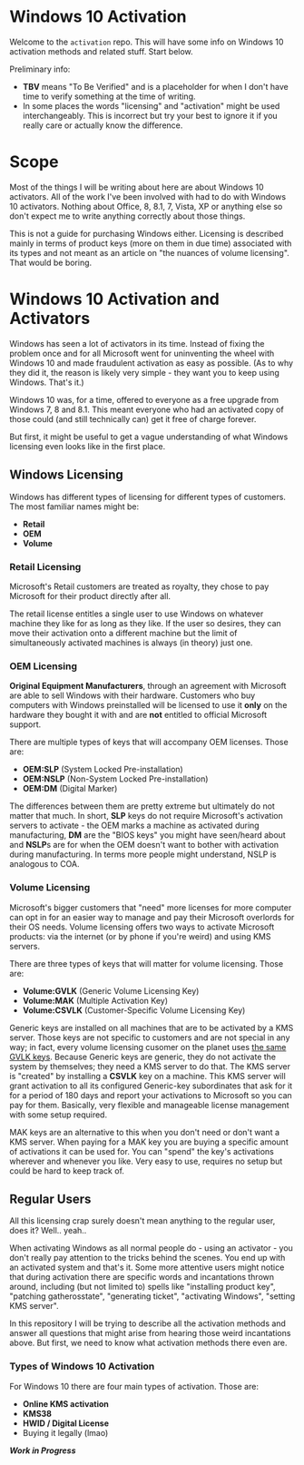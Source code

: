 # Windows 10 Activation

Welcome to the `activation` repo. This will have some info on Windows 10
activation methods and related stuff. Start below.

Preliminary info:
 * **TBV** means "To Be Verified" and is a placeholder for when I don't have time to
   verify something at the time of writing. 
 * In some places the words "licensing" and "activation" might be used
   interchangeably. This is incorrect but try your best to ignore it if you
   really care or actually know the difference.

# Scope

Most of the things I will be writing about here are about Windows 10 activators.
All of the work I've been involved with had to do with Windows 10 activators.
Nothing about Office, 8, 8.1, 7, Vista, XP or anything else so don't expect me
to write anything correctly about those things.

This is not a guide for purchasing Windows either. Licensing is described mainly
in terms of product keys (more on them in due time) associated with its types
and not meant as an article on "the nuances of volume licensing". That would be
boring.

# Windows 10 Activation and Activators

Windows has seen a lot of activators in its time. Instead of fixing the problem
once and for all Microsoft went for uninventing the wheel with Windows 10 and
made fraudulent activation as easy as possible. (As to why they did it, the
reason is likely very simple - they want you to keep using Windows. That's it.)

Windows 10 was, for a time, offered to everyone as a free upgrade from Windows
7, 8 and 8.1. This meant everyone who had an activated copy of those could (and
still technically can) get it free of charge forever.

But first, it might be useful to get a vague understanding of what Windows
licensing even looks like in the first place.

## Windows Licensing

Windows has different types of licensing for different types of customers.
The most familiar names might be:

 * **Retail**
 * **OEM**
 * **Volume**

### Retail Licensing
Microsoft's Retail customers are treated as royalty, they chose to pay Microsoft
for their product directly after all.

The retail license entitles a single user to use Windows on whatever machine
they like for as long as they like. If the user so desires, they can move their
activation onto a different machine but the limit of simultaneously activated
machines is always (in theory) just one.

### OEM Licensing
**Original Equipment Manufacturers**, through an agreement with Microsoft are able
to sell Windows with their hardware. Customers who buy computers with Windows
preinstalled will be licensed to use it **only** on the hardware they bought it
with and are **not** entitled to official Microsoft support.

There are multiple types of keys that will accompany OEM licenses. Those are:

 * **OEM:SLP** (System Locked Pre-installation) 
 * **OEM:NSLP** (Non-System Locked Pre-installation) 
 * **OEM:DM** (Digital Marker) 

The differences between them are pretty extreme but ultimately do not matter
that much. In short, **SLP** keys do not require Microsoft's activation servers
to activate - the OEM marks a machine as activated during manufacturing,
**DM** are the "BIOS keys" you might have seen/heard about and **NSLP**s are for
when the OEM doesn't want to bother with activation during manufacturing. In
terms more people might understand, NSLP is analogous to COA.

### Volume Licensing
Microsoft's bigger customers that "need" more licenses for more computer can opt
in for an easier way to manage and pay their Microsoft overlords for their OS
needs.
Volume licensing offers two ways to activate Microsoft products: via the
internet (or by phone if you're weird) and using KMS servers.

There are three types of keys that will matter for volume licensing. Those are:

 * **Volume:GVLK** (Generic Volume Licensing Key)
 * **Volume:MAK** (Multiple Activation Key)
 * **Volume:CSVLK** (Customer-Specific Volume Licensing Key)

Generic keys are installed on all machines that are to be activated by a KMS
server. Those keys are not specific to customers and are not special in any way;
in fact, every volume licensing cusomer on the planet uses [the same GVLK
keys](https://docs.microsoft.com/en-us/windows-server/get-started/kms-client-activation-keys).
Because Generic keys are generic, they do not activate the system by themselves;
they need a KMS server to do that. The KMS server is "created" by installing a
**CSVLK** key on a machine. This KMS server will grant activation to all its
configured Generic-key subordinates that ask for it for a period of 180 days and
report your activations to Microsoft so you can pay for them. Basically, very
flexible and manageable license management with some setup required.

MAK keys are an alternative to this when you don't need or don't want a KMS
server. When paying for a MAK key you are buying a specific amount of
activations it can be used for. You can "spend" the key's activations wherever
and whenever you like. Very easy to use, requires no setup but could be hard to
keep track of.

## Regular Users
All this licensing crap surely doesn't mean anything to the regular user, does
it? Well.. yeah..

When activating Windows as all normal people do - using an activator - you don't
really pay attention to the tricks behind the scenes. You end up with an
activated system and that's it. Some more attentive users might notice that
during activation there are specific words and incantations thrown around,
including (but not limited to) spells like "installing product key",
"patching gatherosstate", "generating ticket", "activating Windows", 
"setting KMS server".

In this repository I will be trying to describe all the activation methods and
answer all questions that might arise from hearing those weird incantations
above. But first, we need to know what activation methods there even are.

### Types of Windows 10 Activation
For Windows 10 there are four main types of activation. Those are:

 * **Online KMS activation**
 * **KMS38**
 * **HWID / Digital License**
 * Buying it legally (lmao)

***Work in Progress***
